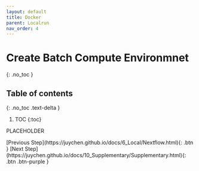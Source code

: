 ```yaml
---
layout: default
title: Docker
parent: Localrun
nav_order: 4
---
```


# Create Batch Compute Environmnet
{: .no_toc }

## Table of contents
{: .no_toc .text-delta }

1. TOC
{:toc}

PLACEHOLDER

<div class="code-example" markdown="1">
[Previous Step](https://juychen.github.io/docs/6_Local/Nextflow.html){: .btn }
[Next Step](https://juychen.github.io/docs/10_Supplementary/Supplementary.html){: .btn .btn-purple }
</div>